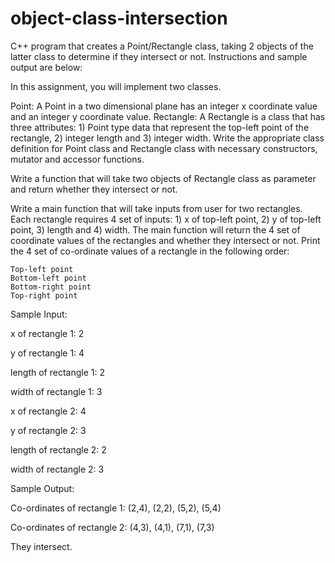 # object-class-intersection
C++ program that creates a Point/Rectangle class, taking 2 objects of the latter class to determine if they intersect or not. Instructions and sample output are below: 

In this assignment, you will implement two classes.

Point: A Point in a two dimensional plane has an integer x coordinate value and an integer y coordinate value.
Rectangle: A Rectangle is a class that has three attributes: 1) Point type data that represent the top-left point of the rectangle, 2) integer length and 3) integer width.
Write the appropriate class definition for Point class and Rectangle class with necessary constructors, mutator and accessor functions.

Write a function that will take two objects of Rectangle class as parameter and return whether they intersect or not.

Write a main function that will take inputs from user for two rectangles. Each rectangle requires 4 set of inputs: 1) x of top-left point, 2) y of top-left point, 3) length and 4) width.  The main function will return the 4 set of coordinate values of the rectangles and whether they intersect or not. Print the 4 set of co-ordinate values of a rectangle in the following order:
```
Top-left point
Bottom-left point
Bottom-right point
Top-right point
 ```

Sample Input:

x of rectangle 1: 2

y of rectangle 1: 4

length of rectangle 1: 2

width of rectangle 1: 3

 x of rectangle 2: 4

y of rectangle 2: 3

length of rectangle 2: 2

width of rectangle 2: 3

 

Sample Output:

Co-ordinates of rectangle 1: (2,4), (2,2), (5,2), (5,4)

Co-ordinates of rectangle 2: (4,3), (4,1), (7,1), (7,3)

They intersect.
